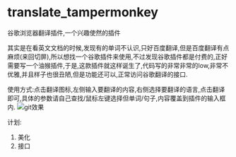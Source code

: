 # translate_tampermonkey
谷歌浏览器翻译插件,一个兴趣使然的插件


其实是在看英文文档的时候,发现有的单词不认识,只好百度翻译,但是百度翻译有点麻烦(来回切屏),所以想找一个谷歌插件来使用,不过发现谷歌插件都是付费的,正好需要写一个油猴插件,于是,这款插件就这样诞生了,代码写的非常非常的low,非常不优雅,并且样子也很丑陋,但是功能还可以,正常访问谷歌翻译的接口.

使用方式:点击翻译图标,左侧输入要翻译的内容,右侧选择要翻译的语言,点击翻译即可,具体的参数请自己查找/鼠标左键选择但单词/句子,内容覆盖到插件的输入框内.
![git效果](https://raw.githubusercontent.com/datehoer/translate_tampermonkey/main/translate_gif.gif)

计划:
1. 美化
2. 接口
